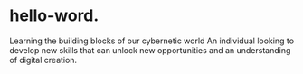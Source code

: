 # hello-word.
Learning the building blocks of our cybernetic world
An individual looking to develop new skills that can unlock new opportunities and an understanding of digital creation. 
